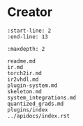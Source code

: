 # Creator

```{include} ../../README.md
:start-line: 2
:end-line: 13
```

```{toctree}
:maxdepth: 2

readme.md
ir.md
torch2ir.md
ir2vhdl.md
plugin-system.md
skeleton.md
system_integrations.md
quantized_grads.md
plugins/index
../apidocs/index.rst
```

